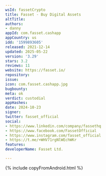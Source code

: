 ```yaml
---
wsId: fassetCrypto
title: Fasset - Buy Digital Assets
altTitle: 
authors:
- danny
appId: com.fasset.cashapp
appCountry: us
idd: '1599893605'
released: 2021-12-14
updated: 2025-05-22
version: '3.29'
stars: 3.2
reviews: 11
website: https://fasset.io/
repository: 
issue: 
icon: com.fasset.cashapp.jpg
bugbounty: 
meta: ok
verdict: custodial
appHashes: 
date: 2024-10-23
signer: 
twitter: fasset_official
social:
- https://www.linkedin.com/company/fassethq
- https://www.facebook.com/FassetOfficial
- https://www.instagram.com/fasset_official
- https://t.me/+WHV71rgNlWEchWKr
features: 
developerName: Fasset Ltd.

---
```


{% include copyFromAndroid.html %}
